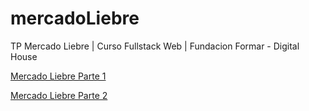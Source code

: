 # mercadoLiebre
TP Mercado Liebre | Curso Fullstack Web | Fundacion Formar - Digital House


[Mercado Liebre Parte 1](https://github.com/REHO98/mercadoLiebre/tree/mercado_liebre_part1)

[Mercado Liebre Parte 2](https://github.com/REHO98/mercadoLiebre/tree/mercado_liebre_part2)
